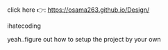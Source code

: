 click here 👉: https://osama263.github.io/Design/ 

ihatecoding




yeah..figure out how to setup the project by your own
